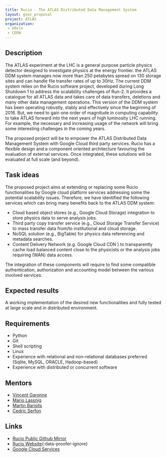 ```yaml
---
title: Rucio - The ATLAS Distributed Data Management System
layout: gsoc_proposal
project: ATLAS
organization:
 - UOslo
 - CERN
---
```


## Description

The ATLAS experiment at the LHC is a general purpose particle physics detector designed to investigate physics at the energy frontier. the ATLAS DDM system manages now more than 250 petabytes spread on 130 storage sites and can handle file transfer rates of up to 30Hz. The current DDM system relies on the Rucio software project, developed during Long Shutdown 1 to address the scalability challenges of Run-2. It provides a catalogue for all ATLAS data and takes care of data transfers, deletions and many other data management operations. This version of the DDM system has been operating robustly, stably and effectively since the beginning of 2016. But, we need to gain one order of magnitude in computing capability to take ATLAS forward into the next years of high luminosity LHC running. For example, the necessary and increasing usage of the network will bring some interesting challenges in the coming years.

The proposed project will be to empower the ATLAS Distributed Data Management System with Google Cloud third party services. Rucio has a flexible design and a component oriented architecture favouring the evaluation of external services. Once integrated, these solutions will be evaluated at full scale (and beyond).

## Task ideas

The proposed project aims at extending or replacing some Rucio functionalities by Google cloud platform services addressing some the potential scalability issues. Therefore, we have identified the following services which can bring many benefits back to the ATLAS DDM system:

- Cloud based object stores (e.g., Google Cloud Storage) integration to store physics data to serve analysis jobs.
- Third party copy transfer service (e.g., Cloud Storage Transfer Service) to mass transfer data from/to institutional and cloud storage.
- NoSQL solution (e.g., BigTable) for physics data referencing and metadata searches.
- Content Delivery Network (e.g. Google Cloud CDN ) to transparently cache load balanced content close to the physicists or the analysis jobs requiring (WAN) data access. 

The integration of these components will require to find some compatible authentication, authorization and accounting model between the various involved services. 

## Expected results

A working implementation of the desired new functionalities and fully tested at large scale and in distributed environment.

## Requirements

- Python
- Git
- Shell scripting
- Linux
- Experience with relational and non-relational databases preferred (Sqlite, MySQL, ORACLE, Hadoop-based)
- Experience with distributed or concurrent software


## Mentors

- [Vincent Garonne](mailto:Vincent.Garonne@cern.ch)
- [Mario Lassnig](mailto:Mario.Lassnig@cern.ch)
- [Martin Barisits](mailto:Martin.Barisits@cern.ch)
- [Cedric Serfon](mailto:Cedric.Serfon@cern.ch)

## Links

- [Rucio Public Github Mirror](https://github.com/rucio01/rucio)
- [Rucio Website](http://rucio.cern.ch){:data-proofer-ignore}
- [Google Cloud Services](https://cloud.google.com/)
